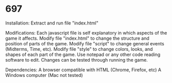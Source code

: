 # 697

Installation:
Extract and run file "index.html"

Modifications:
Each javascript file is self explanatory in which aspects of the game it affects. 
Modify file "index.html" to change the structure and position of parts of the game.
Modify file "script" to change general events (Midterms, Time, etc).
Modify file "style" to change colors, looks, and shapes of each part of the game.
Use notepad or any other code reading software to edit. 
Changes can be tested through running the game.

Dependencies:
A browser compatible with HTML (Chrome, Firefox, etc)
A Windows computer (Mac not tested)